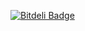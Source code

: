 [![Bitdeli Badge](https://d2weczhvl823v0.cloudfront.net/pierrefourgeaud/cpp-lib/trend.png)](https://bitdeli.com/free "Bitdeli Badge")

